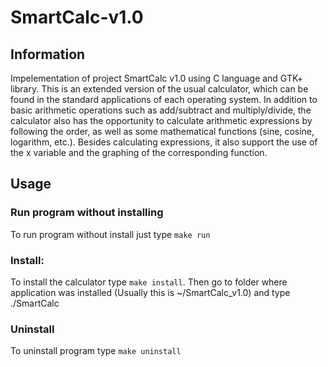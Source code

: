 # SmartCalc-v1.0

## Information
Impelementation of project SmartCalc v1.0 using C language and GTK+ library. This is an extended version of the usual calculator, which can be found in the standard applications of each operating system. In addition to basic arithmetic operations such as add/subtract and multiply/divide, the calculator also has the opportunity to calculate arithmetic expressions by following the order, as well as some mathematical functions (sine, cosine, logarithm, etc.). Besides calculating expressions, it also support the use of the x variable and the graphing of the corresponding function.

## Usage
### Run program without installing

To run program without install just type ```make run```

### Install:

To install the calculator type ```make install```. Then go to folder where application was installed (Usually this is ~/SmartCalc_v1.0) and type
./SmartCalc

### Uninstall

To uninstall program type ```make uninstall```

